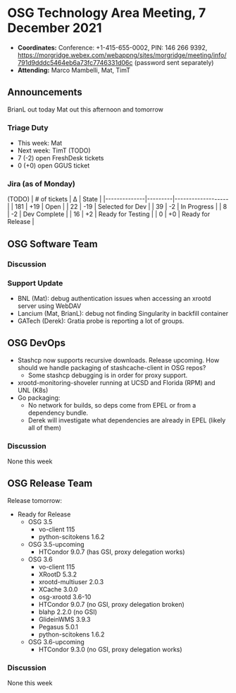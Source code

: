 # OSG Technology Area Meeting, 7 December 2021

-   **Coordinates:** Conference: +1-415-655-0002, PIN: 146 266 9392,
    <https://morgridge.webex.com/webappng/sites/morgridge/meeting/info/791d9dddc5464eb6a73fc7746331d06c> (password sent separately)
-   **Attending:** Marco Mambelli, Mat, TimT

## Announcements

BrianL out today
Mat out this afternoon and tomorrow

### Triage Duty

-   This week: Mat
-   Next week: TimT
(TODO)
-   7 (-2) open FreshDesk tickets
-   0 (+0) open GGUS ticket

### Jira (as of Monday)

(TODO)
| # of tickets | &Delta; | State             |
|--------------|---------|-------------------|
| 181          | +19     | Open              |
| 22           | -19     | Selected for Dev  |
| 39           | -2      | In Progress       |
| 8            | -2      | Dev Complete      |
| 16           | +2      | Ready for Testing |
| 0            | +0      | Ready for Release |

## OSG Software Team


### Discussion


### Support Update

-   BNL (Mat): debug authentication issues when accessing an xrootd server using WebDAV
-   Lancium (Mat, BrianL): debug not finding Singularity in backfill container
-   GATech (Derek): Gratia probe is reporting a lot of groups.

## OSG DevOps

- Stashcp now supports recursive downloads.  Release upcoming.  How should we handle packaging of stashcache-client in OSG repos?
    - Some stashcp debugging is in order for proxy support.
- xrootd-monitoring-shoveler running at UCSD and Florida (RPM) and UNL (K8s)
- Go packaging:
    - No network for builds, so deps come from EPEL or from a dependency bundle.
    - Derek will investigate what dependencies are already in EPEL (likely all of them)

### Discussion

None this week

## OSG Release Team

Release tomorrow:

-   Ready for Release
    -   OSG 3.5
        -   vo-client 115
        -   python-scitokens 1.6.2
    -   OSG 3.5-upcoming
        -   HTCondor 9.0.7 (has GSI, proxy delegation works)
    -   OSG 3.6
        -   vo-client 115
        -   XRootD 5.3.2
        -   xrootd-multiuser 2.0.3
        -   XCache 3.0.0
        -   osg-xrootd 3.6-10
        -   HTCondor 9.0.7 (no GSI, proxy delegation broken)
        -   blahp 2.2.0 (no GSI)
        -   GlideinWMS 3.9.3
        -   Pegasus 5.0.1
        -   python-scitokens 1.6.2
    -   OSG 3.6-upcoming
        -   HTCondor 9.3.0 (no GSI, proxy delegation works)

### Discussion

None this week
